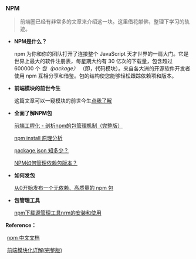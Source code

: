 ### NPM

> 前端圈已经有非常多的文章来介绍这一块。这里借花献佛，整理下学习的轨迹。

- **NPM是什么？** 

  npm 为你和你的团队打开了连接整个 JavaScript 天才世界的一扇大门。它是世界上最大的软件注册表，每星期大约有 30 亿次的下载量，包含超过 600000 个 *包（package）* （即，代码模块）。来自各大洲的开源软件开发者使用 npm 互相分享和借鉴。包的结构使您能够轻松跟踪依赖项和版本。

- **前端模块的前世今生**

  这篇文章可以一窥模块的前世今生[点我了解](https://github.com/ljianshu/Blog/issues/48)

- **全面了解NPM包**

  [前端工程化 - 剖析npm的包管理机制（完整版）](https://mp.weixin.qq.com/s?__biz=Mzg2NDAzMjE5NQ==&mid=2247485075&idx=1&sn=d62dc0a0d3d5bcc13f8c79c20e268aeb&scene=21#wechat_redirect)

  [npm install 原理分析](https://mp.weixin.qq.com/s?__biz=Mzg2NDAzMjE5NQ==&mid=2247485074&idx=1&sn=a4b39ef1fcad427e79a8714c41b8eb0b&scene=21#wechat_redirect)

  [package.json 知多少？](https://mp.weixin.qq.com/s?__biz=Mzg2NDAzMjE5NQ==&mid=2247484994&idx=1&sn=7da1108c3858ad71c42bcb36f8ade9de&scene=21#wechat_redirect)

  [NPM如何管理依赖包版本？](https://mp.weixin.qq.com/s?__biz=Mzg2NDAzMjE5NQ==&mid=2247484889&idx=1&sn=feacaf4352ae97560ed3afd244618553&scene=21#wechat_redirect)

- **如何发包**

  [从0开始发布一个无依赖、高质量的 npm 包](https://mp.weixin.qq.com/s/0oDXwz-SBoh3mEymlNxh7w)

- **包管理工具**

  [npm下载源管理工具nrm的安装和使用](https://mp.weixin.qq.com/s/eh-UvsmMYMHsp2AJOhAr2g)

**Reference：**

​	[npm 中文文档](https://www.npmjs.cn/)

​	[前端模块化详解(完整版)](https://juejin.im/post/5c17ad756fb9a049ff4e0a62)

